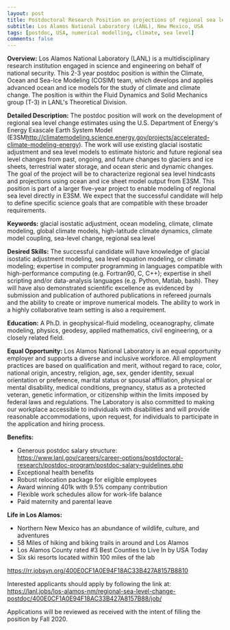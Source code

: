 ```yaml
---
layout: post
title: Postdoctoral Research Position on projections of regional sea level changes using the Energy Exascale Earth System Model
subtitle: Los Alamos National Laboratory (LANL), New Mexico, USA
tags: [postdoc, USA, numerical modelling, climate, sea level]
comments: false
---
```



**Overview:** Los Alamos National Laboratory (LANL) is a multidisciplinary research institution engaged in science and engineering on behalf of national security. This 2-3 year postdoc position is within the Climate, Ocean and Sea-Ice Modeling (COSIM) team, which develops and applies advanced ocean and ice models for the study of climate and climate change. The position is within the Fluid Dynamics and Solid Mechanics group (T-3) in LANL's Theoretical Division.


**Detailed Description:** The postdoc position will work on the development of regional sea level change estimates using the U.S. Department of Energy's Energy Exascale Earth System Model (E3SM<http://climatemodeling.science.energy.gov/projects/accelerated-climate-modeling-energy>). The work will use existing glacial isostatic adjustment and sea level models to estimate historic and future regional sea level changes from past, ongoing, and future changes to glaciers and ice sheets, terrestrial water storage, and ocean steric and dynamic changes.  The goal of the project will be to characterize regional sea level hindcasts and projections using ocean and ice sheet model output from E3SM.  This position is part of a larger five-year project to enable modeling of regional sea level directly in E3SM. We expect that the successful candidate will help to define specific science goals that are compatible with these broader requirements.


**Keywords:** glacial isostatic adjustment, ocean modeling, climate, climate modeling, global climate models, high-latitude climate dynamics, climate model coupling, sea-level change, regional sea level


**Desired Skills:** The successful candidate will have knowledge of glacial isostatic adjustment modeling, sea level equation modeling, or climate modeling; expertise in computer programming in languages compatible with high-performance computing (e.g. Fortran90, C, C++); expertise in shell scripting and/or data-analysis languages (e.g. Python, Matlab, bash). They will have also demonstrated scientific excellence as evidenced by submission and publication of authored publications in refereed journals and the ability to create or improve numerical models. The ability to work in a highly collaborative team setting is also a requirement.


**Education:** A Ph.D. in geophysical-fluid modeling, oceanography, climate modeling, physics, geodesy, applied mathematics, civil engineering, or a closely related field.


**Equal Opportunity:** Los Alamos National Laboratory is an equal opportunity employer and supports a diverse and inclusive workforce. All employment practices are based on qualification and merit, without regard to race, color, national origin, ancestry, religion, age, sex, gender identity, sexual orientation or preference, marital status or spousal affiliation, physical or mental disability, medical conditions, pregnancy, status as a protected veteran, genetic information, or citizenship within the limits imposed by federal laws and regulations.  The Laboratory is also committed to making our workplace accessible to individuals with disabilities and will provide reasonable accommodations, upon request, for individuals to participate in the application and hiring process.


**Benefits:**

  *   Generous postdoc salary structure: https://www.lanl.gov/careers/career-options/postdoctoral-research/postdoc-program/postdoc-salary-guidelines.php
  *   Exceptional health benefits
  *   Robust relocation package for eligible employees
  *   Award winning 401k with 9.5% company contribution
  *   Flexible work schedules allow for work-life balance
  *   Paid maternity and parental leave


**Life in Los Alamos:**

  *   Northern New Mexico has an abundance of wildlife, culture, and adventures
  *   58 Miles of hiking and biking trails in around and Los Alamos
  *   Los Alamos County rated #3 Best Counties to Live In by USA Today
  *   Six ski resorts located within 100 miles of the lab


<https://rr.jobsyn.org/400E0CF1A0E94F18AC33B427A8157B8810>


Interested applicants should apply by following the link at:  <https://lanl.jobs/los-alamos-nm/regional-sea-level-change-postdoc/400E0CF1A0E94F18AC33B427A8157B88/job/>


Applications will be reviewed as received with the intent of filling the position by Fall 2020.
